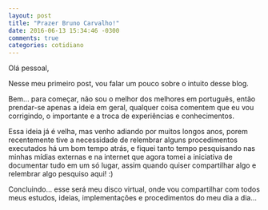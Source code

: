 ```yaml
---
layout: post
title: "Prazer Bruno Carvalho!"
date: 2016-06-13 15:34:46 -0300
comments: true
categories: cotidiano
---
```


Olá pessoal,

Nesse meu primeiro post, vou falar um pouco sobre o  intuito desse blog.

Bem... para começar, não sou o melhor dos melhores em português, então prendar-se apenas a ideia em geral, qualquer coisa comentem que eu vou corrigindo, o importante e a troca de experiências e conhecimentos.

Essa ideia já é velha, mas venho adiando por muitos longos anos, porem recentemente tive a necessidade de relembrar alguns procedimentos executados há um bom tempo atrás, e fiquei tanto tempo pesquisando nas minhas mídias externas e na internet que agora tomei a iniciativa de documentar tudo em um só lugar, assim quando quiser compartilhar algo e relembrar algo pesquiso aqui!  :)

Concluindo... esse será meu disco virtual, onde vou compartilhar com todos meus estudos, ideias, implementações e procedimentos do meu dia a dia...
